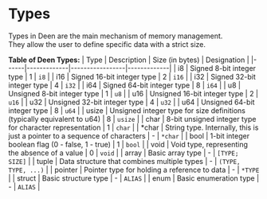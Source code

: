 # Types
Types in Deen are the main mechanism of memory management. <br/>
They allow the user to define specific data with a strict size. <br/>

**Table of Deen Types:**
| Type | Description | Size (in bytes) | Designation |
|------|-------------|-----------------|-------------|
| i8 | Signed 8-bit integer type | 1 | `i8` |
| i16 | Signed 16-bit integer type | 2 | `i16` |
| i32 | Signed 32-bit integer type | 4 | `i32` |
| i64 | Signed 64-bit integer type | 8 | `i64` |
| u8 | Unsigned 8-bit integer type | 1 | `u8` |
| u16 | Unsigned 16-bit integer type | 2 | `u16` |
| u32 | Unsigned 32-bit integer type | 4 | `u32` |
| u64 | Unsigned 64-bit integer type | 8 | `u64` |
| usize | Unsigned integer type for size definitions (typically equivalent to u64) | 8 | `usize` |
| char | 8-bit unsigned integer type for character representation | 1 | `char` |
| *char | String type. Internally, this is just a pointer to a sequence of characters | - | `*char` |
| bool | 1-bit integer boolean flag (0 - false, 1 - true) | 1 | `bool` |
| void | Void type, representing the absence of a value | 0 | `void` |
| array | Basic array type | - | `[TYPE; SIZE]` |
| tuple | Data structure that combines multiple types | - | `(TYPE, TYPE, ...)` |
| pointer | Pointer type for holding a reference to data | - | `*TYPE` |
| struct | Basic structure type | - | `ALIAS` |
| enum | Basic enumeration type | - | `ALIAS` |
